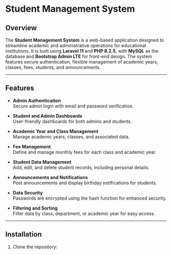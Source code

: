 # Student Management System

## Overview
The **Student Management System** is a web-based application designed to streamline academic and administrative operations for educational institutions. It is built using **Laravel 11** and **PHP 8.2.5**, with **MySQL** as the database and **Bootstrap Admin LTE** for front-end design. The system features secure authentication, flexible management of academic years, classes, fees, students, and announcements.

---

## Features
- **Admin Authentication**  
  Secure admin login with email and password verification.
  
- **Student and Admin Dashboards**  
  User-friendly dashboards for both admins and students.

- **Academic Year and Class Management**  
  Manage academic years, classes, and associated data.

- **Fee Management**  
  Define and manage monthly fees for each class and academic year.

- **Student Data Management**  
  Add, edit, and delete student records, including personal details.

- **Announcements and Notifications**  
  Post announcements and display birthday notifications for students.

- **Data Security**  
  Passwords are encrypted using the hash function for enhanced security.

- **Filtering and Sorting**  
  Filter data by class, department, or academic year for easy access.

---

## Installation
1. Clone the repository:
   ```bash
   

